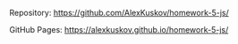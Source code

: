 Repository: https://github.com/AlexKuskov/homework-5-js/

GitHub Pages: https://alexkuskov.github.io/homework-5-js/
